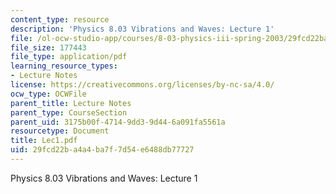 ```yaml
---
content_type: resource
description: 'Physics 8.03 Vibrations and Waves: Lecture 1'
file: /ol-ocw-studio-app/courses/8-03-physics-iii-spring-2003/29fcd22ba4a4ba7f7d54e6488db77727_Lec1.pdf
file_size: 177443
file_type: application/pdf
learning_resource_types:
- Lecture Notes
license: https://creativecommons.org/licenses/by-nc-sa/4.0/
ocw_type: OCWFile
parent_title: Lecture Notes
parent_type: CourseSection
parent_uid: 3175b00f-4714-9dd3-9d44-6a091fa5561a
resourcetype: Document
title: Lec1.pdf
uid: 29fcd22b-a4a4-ba7f-7d54-e6488db77727
---
```

Physics 8.03 Vibrations and Waves: Lecture 1
